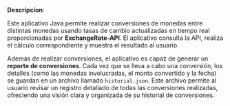 **Descripcion**:

Este aplicativo Java permite realizar conversiones de monedas entre distintas monedas usando tasas de cambio actualizadas en tiempo real proporcionadas por **ExchangeRate-API**. 
El aplicativo consulta la API, realiza el cálculo correspondiente y muestra el resultado al usuario.

Además de realizar conversiones, el aplicativo es capaz de generar un **reporte de conversiones**. 
Cada vez que se lleva a cabo una conversión, los detalles (como las monedas involucradas, el monto convertido y la fecha) se guardan en un archivo llamado `historial.json`. 
Este archivo permite al usuario revisar un registro detallado de todas las conversiones realizadas, ofreciendo una visión clara y organizada de su historial de conversiones.

